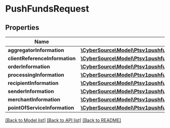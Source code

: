 # PushFundsRequest

## Properties
Name | Type | Description | Notes
------------ | ------------- | ------------- | -------------
**aggregatorInformation** | [**\CyberSource\Model\Ptsv1pushfundstransferAggregatorInformation**](Ptsv1pushfundstransferAggregatorInformation.md) |  | [optional] 
**clientReferenceInformation** | [**\CyberSource\Model\Ptsv1pushfundstransferClientReferenceInformation**](Ptsv1pushfundstransferClientReferenceInformation.md) |  | [optional] 
**orderInformation** | [**\CyberSource\Model\Ptsv1pushfundstransferOrderInformation**](Ptsv1pushfundstransferOrderInformation.md) |  | 
**processingInformation** | [**\CyberSource\Model\Ptsv1pushfundstransferProcessingInformation**](Ptsv1pushfundstransferProcessingInformation.md) |  | [optional] 
**recipientInformation** | [**\CyberSource\Model\Ptsv1pushfundstransferRecipientInformation**](Ptsv1pushfundstransferRecipientInformation.md) |  | [optional] 
**senderInformation** | [**\CyberSource\Model\Ptsv1pushfundstransferSenderInformation**](Ptsv1pushfundstransferSenderInformation.md) |  | [optional] 
**merchantInformation** | [**\CyberSource\Model\Ptsv1pushfundstransferMerchantInformation**](Ptsv1pushfundstransferMerchantInformation.md) |  | [optional] 
**pointOfServiceInformation** | [**\CyberSource\Model\Ptsv1pushfundstransferPointOfServiceInformation**](Ptsv1pushfundstransferPointOfServiceInformation.md) |  | [optional] 

[[Back to Model list]](../README.md#documentation-for-models) [[Back to API list]](../README.md#documentation-for-api-endpoints) [[Back to README]](../README.md)



